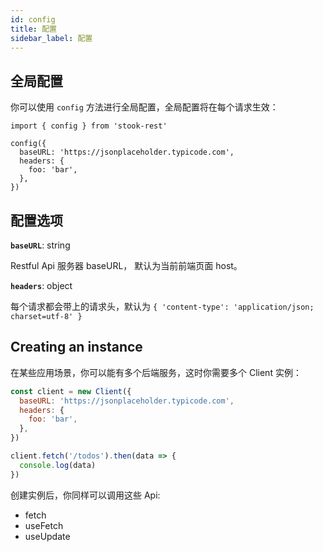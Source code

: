 ```yaml
---
id: config
title: 配置
sidebar_label: 配置
---
```


## 全局配置

你可以使用 `config` 方法进行全局配置，全局配置将在每个请求生效：

```tsx
import { config } from 'stook-rest'

config({
  baseURL: 'https://jsonplaceholder.typicode.com',
  headers: {
    foo: 'bar',
  },
})
```

## 配置选项

**`baseURL`**: string

Restful Api 服务器 baseURL， 默认为当前前端页面 host。

**`headers`**: object

每个请求都会带上的请求头，默认为 `{ 'content-type': 'application/json; charset=utf-8' }`

## Creating an instance

在某些应用场景，你可以能有多个后端服务，这时你需要多个 Client 实例：

```js
const client = new Client({
  baseURL: 'https://jsonplaceholder.typicode.com',
  headers: {
    foo: 'bar',
  },
})

client.fetch('/todos').then(data => {
  console.log(data)
})
```

创建实例后，你同样可以调用这些 Api:

- fetch
- useFetch
- useUpdate
